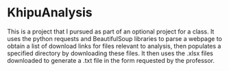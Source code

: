 # KhipuAnalysis 

This is a project that I pursued as part of an optional project for a class. 
It uses the python requests and BeautifulSoup libraries to parse a webpage to obtain 
a list of download links for files relevant to analysis, then populates a specified 
directory by downloading these files. It then uses the .xlsx files downloaded to 
generate a .txt file in the form requested by the professor.
